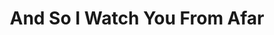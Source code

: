 ---
title: "And So I Watch You From Afar"
summary: "And So I Watch You from Afar is a Northern Irish instrumental rock band from Belfast, composed of guitarists Rory Friers and Niall Kennedy, bassist Ewen Friers and drummer Chris Wee.
The band released two albums with former member Tony Wright, who was replaced by Niall Kennedy in 2011. The band signed with Richter Collective, and in October 2011 announced a deal in North America with management and record label Sargent House.
They released their self-titled debut studio album on 13 April 2009. Their second studio album, Gangs , was met with favorable reviews. The band released their third studio album, All Hail Bright Futures, on 15 March 2013 on Sargent House. Their fourth studio album, Heirs . Their fifth studio album, The Endless Shimmering, was released on 20 October 2017. On 18 February 2022, the band released their sixth album, Jettison, an ambitious \"multimedia long form ensemble piece\" with spoken word features throughout from Emma Ruth Rundle and Neil Fallon."
image: "and-so-i-watch-you-from-afar.jpg"
apple_music_artist_url: "https://music.apple.com/gb/artist/and-so-i-watch-you-from-afar/472822104"
wikipedia_url: "https://en.wikipedia.org/wiki/And_So_I_Watch_You_from_Afar"
---